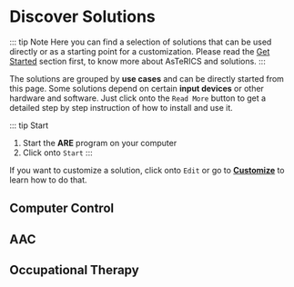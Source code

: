 # Discover Solutions

::: tip Note
Here you can find a selection of solutions that can be used directly or as a starting point for a customization. Please read the [Get Started](/get-started/) section first, to know more about AsTeRICS and solutions.
:::

The solutions are grouped by **use cases** and can be directly started from this page. Some solutions depend on certain **input devices** or other hardware and software. Just click onto the ```Read More``` button to get a detailed step by step instruction of how to install and use it.

::: tip Start
1. Start the **ARE** program on your computer
2. Click onto `Start`
:::

If you want to customize a solution, click onto `Edit` or go to [**Customize**](/customize/) to learn how to do that.


## Computer Control

<Model left
    title="Camera Mouse"
    :tags='[{href:"", text:"webcam"}]'
    description="Mouse control according to your head movements with configurable settings."
    image="/assets/img/solutions/camera-mouse.1.jpg"
    model="https://raw.githubusercontent.com/asterics/AsTeRICS/gh-pages/webapps/asterics-camerainput-cameramouse/models/XFaceTrackerMouse(WLM).acs"
    webapp="http://asterics.github.io/AsTeRICS/webapps/startpage/#submenuSolutionDemos:asterics-camerainput-cameramouse"
    docs="/solutions/Camera-Mouse.html"
/>

<Model
    title="Eye Tracking Mouse"
    :tags='[{href:"https://gaming.tobii.com/product/tobii-eye-tracker-4c/", text:"eye-tracker"}, {href:"", text:"windows"}]'
    description="Mouse control by eye tracking with configurable settings."
    image="/assets/img/solutions/eye-tracking-mouse.2.jpg"
    model="https://raw.githubusercontent.com/asterics/AsTeRICS/gh-pages/webapps/asterics-camerainput-eyecontrol/models/EyeControlledMouse(W).acs"
    webapp="http://asterics.github.io/AsTeRICS/webapps/startpage/#submenuSolutionDemos:asterics-camerainput-eyecontrol"
    docs="/solutions/Eye-Tracking-Mouse.html"
/>

<Model left
    title="Switch-controlled Mouse"
    :tags='[{href:"https://www.asterics-foundation.org/projects/fabi/", text:"switch"}]'
    description="Provides mouse control using AT switches."
    image="/assets/img/solutions/switch-mouse.1.png"
    model="https://raw.githubusercontent.com/asterics/AsTeRICS/master/bin/ARE/models/useCaseDemos/mouseControl/crosshairCursorControl_2keys_wraparound.acs"
    docs="/solutions/Switch-Mouse.html"
/>

## AAC

<Model
    title="Basic AAC Grid"
    :tags='[]'
    description="Basic communication and simple keyboard with speech synthesis."
    image="/img/AsTeRICS-Ergo_Grid_en-1-768x592.jpg"
    grid="grid-data-1539356163042-54"
    docs="/solutions/AAC-Basic.html"
/>

## Occupational Therapy

<Model left
    title="Sounds by Head Movement"
    :tags='[{href:"", text:"webcam"}]'
    description="Creates sounds according to head movement."
    image="/assets/img/solutions/head-sound.1.jpg"
    model="https://raw.githubusercontent.com/asterics/AsTeRICS/master/bin/ARE/models/HeadSound.acs"
    docs="/solutions/Head-Sound.html"
/>
